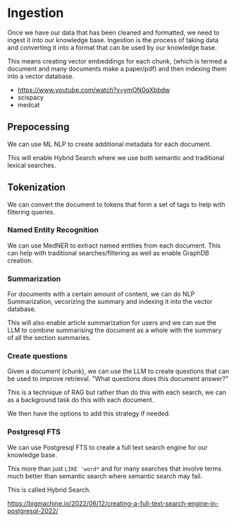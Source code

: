 # Ingestion

Once we have our data that has been cleaned and formatted, we need to ingest it into our knowledge base. Ingestion is the process of taking data and converting it into a format that can be used by our knowledge base.

This means creating vector embeddings for each chunk, (which is termed a document and many documents make a paper/pdf) and then indexing them into a vector database.

- https://www.youtube.com/watch?v=ymON0qXbbdw
- scispacy 
- medcat

## Prepocessing 

We can use ML NLP to create additional metadata for each document.

This will enable Hybrid Search where we use both semantic and traditional lexical searches.

## Tokenization

We can convert the document to tokens that form a set of tags to help with filtering queries.

### Named Entity Recognition

We can use MedNER to extract named entities from each document. This can help with traditional searches/filtering as well as enable GraphDB creation.

### Summarization

For documents with a certain amount of content, we can do NLP Summarization, vecorizing the summary and indexing it into the vector database.

This will also enable article summarization for users and we can sue the LLM to combine summarising the document as a whole with the summary of all the section summaries.

### Create questions

Given a document (chunk), we can use the LLM to create questions that can be used to improve retrieval. "What questions does this document answer?"

This is a technique of RAG but rather than do this with each search, we can as a background task do this with each document.

We then have the options to add this strategy if needed.

### Postgresql FTS

We can use Postgresql FTS to create a full text search engine for our knowledge base.

This more than just `LIKE 'word*` and for many searches that involve terms much better than semantic search where semantic search may fail.

This is called Hybrid Search.

https://bigmachine.io/2022/06/12/creating-a-full-text-search-engine-in-postgresql-2022/

<br>